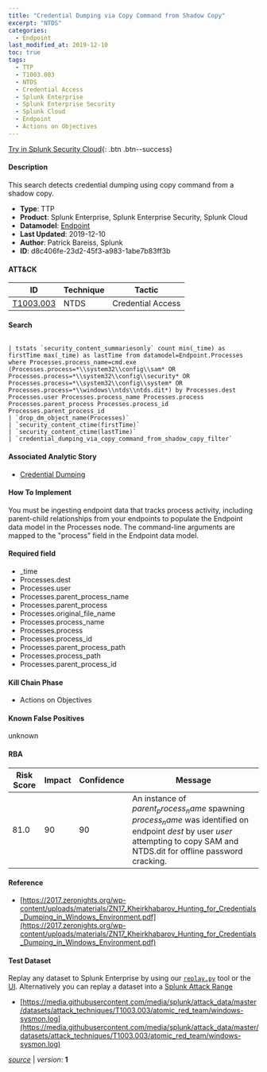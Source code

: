 ```yaml
---
title: "Credential Dumping via Copy Command from Shadow Copy"
excerpt: "NTDS"
categories:
  - Endpoint
last_modified_at: 2019-12-10
toc: true
tags:
  - TTP
  - T1003.003
  - NTDS
  - Credential Access
  - Splunk Enterprise
  - Splunk Enterprise Security
  - Splunk Cloud
  - Endpoint
  - Actions on Objectives
---
```




[Try in Splunk Security Cloud](https://www.splunk.com/en_us/cyber-security.html){: .btn .btn--success}

#### Description

This search detects credential dumping using copy command from a shadow copy.

- **Type**: TTP
- **Product**: Splunk Enterprise, Splunk Enterprise Security, Splunk Cloud
- **Datamodel**: [Endpoint](https://docs.splunk.com/Documentation/CIM/latest/User/Endpoint)
- **Last Updated**: 2019-12-10
- **Author**: Patrick Bareiss, Splunk
- **ID**: d8c406fe-23d2-45f3-a983-1abe7b83ff3b


#### ATT&CK

| ID          | Technique   | Tactic       |
| ----------- | ----------- |--------------|
| [T1003.003](https://attack.mitre.org/techniques/T1003/003/) | NTDS | Credential Access |


#### Search

```

| tstats `security_content_summariesonly` count min(_time) as firstTime max(_time) as lastTime from datamodel=Endpoint.Processes where Processes.process_name=cmd.exe (Processes.process=*\\system32\\config\\sam* OR Processes.process=*\\system32\\config\\security* OR Processes.process=*\\system32\\config\\system* OR Processes.process=*\\windows\\ntds\\ntds.dit*) by Processes.dest Processes.user Processes.process_name Processes.process  Processes.parent_process Processes.process_id Processes.parent_process_id 
| `drop_dm_object_name(Processes)` 
| `security_content_ctime(firstTime)`
| `security_content_ctime(lastTime)` 
| `credential_dumping_via_copy_command_from_shadow_copy_filter` 
```

#### Associated Analytic Story
* [Credential Dumping](/stories/credential_dumping)


#### How To Implement
You must be ingesting endpoint data that tracks process activity, including parent-child relationships from your endpoints to populate the Endpoint data model in the Processes node. The command-line arguments are mapped to the &#34;process&#34; field in the Endpoint data model.

#### Required field
* _time
* Processes.dest
* Processes.user
* Processes.parent_process_name
* Processes.parent_process
* Processes.original_file_name
* Processes.process_name
* Processes.process
* Processes.process_id
* Processes.parent_process_path
* Processes.process_path
* Processes.parent_process_id


#### Kill Chain Phase
* Actions on Objectives


#### Known False Positives
unknown



#### RBA

| Risk Score  | Impact      | Confidence   | Message      |
| ----------- | ----------- |--------------|--------------|
| 81.0 | 90 | 90 | An instance of $parent_process_name$ spawning $process_name$ was identified on endpoint $dest$ by user $user$ attempting to copy SAM and NTDS.dit for offline password cracking. |



#### Reference

* [https://2017.zeronights.org/wp-content/uploads/materials/ZN17_Kheirkhabarov_Hunting_for_Credentials_Dumping_in_Windows_Environment.pdf](https://2017.zeronights.org/wp-content/uploads/materials/ZN17_Kheirkhabarov_Hunting_for_Credentials_Dumping_in_Windows_Environment.pdf)



#### Test Dataset
Replay any dataset to Splunk Enterprise by using our [`replay.py`](https://github.com/splunk/attack_data#using-replaypy) tool or the [UI](https://github.com/splunk/attack_data#using-ui).
Alternatively you can replay a dataset into a [Splunk Attack Range](https://github.com/splunk/attack_range#replay-dumps-into-attack-range-splunk-server)

* [https://media.githubusercontent.com/media/splunk/attack_data/master/datasets/attack_techniques/T1003.003/atomic_red_team/windows-sysmon.log](https://media.githubusercontent.com/media/splunk/attack_data/master/datasets/attack_techniques/T1003.003/atomic_red_team/windows-sysmon.log)



[*source*](https://github.com/splunk/security_content/tree/develop/detections/endpoint/credential_dumping_via_copy_command_from_shadow_copy.yml) \| *version*: **1**